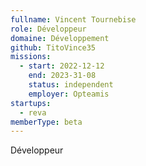 ```yaml
---
fullname: Vincent Tournebise
role: Développeur
domaine: Développement
github: TitoVince35
missions:
  - start: 2022-12-12
    end: 2023-31-08
    status: independent
    employer: Opteamis
startups:
  - reva
memberType: beta
---
```


Développeur
